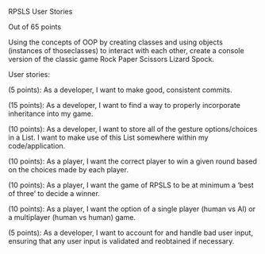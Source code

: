 RPSLS User Stories

Out of 65 points

Using the concepts of OOP by creating classes and using objects (instances of thoseclasses) to interact with each other, create a console version of the classic game Rock Paper Scissors Lizard Spock.

User stories:

(5 points): As a developer, I want to make good, consistent commits. 

(15 points): As a developer, I want to find a way to properly incorporate inheritance into my game.

(10 points): As a developer, I want to store all of the gesture options/choices in a List<T>. I want to make use of this List somewhere within my code/application.

(10 points): As a player, I want the correct player to win a given round based on the choices made by each player. 

(10 points): As a player, I want the game of RPSLS to be at minimum a ‘best of three’ to decide a winner.

(10 points): As a player, I want the option of a single player (human vs AI) or a multiplayer (human vs human) game. 

(5 points): As a developer, I want to account for and handle bad user input, ensuring that any user input is validated and reobtained if necessary.